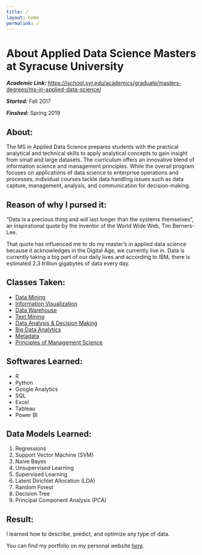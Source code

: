 ```yaml
---
title: /
layout: home
permalink: /
---
```


# About Applied Data Science Masters at Syracuse University
_**Academic Link:**_ https://ischool.syr.edu/academics/graduate/masters-degrees/ms-in-applied-data-science/

_**Started:**_ Fall 2017

_**Finshed:**_ Spring 2019

## About:
The MS in Applied Data Science prepares students with the practical analytical and technical skills to apply analytical concepts to gain insight from small and large datasets. The curriculum offers an innovative blend of information science and management principles. While the overall program focuses on applications of data science to enterprise operations and processes, individual courses tackle data handling issues such as data capture, management, analysis, and communication for decision-making.

## Reason of why I pursed it:
“Data is a precious thing and will last longer than the systems themselves”, an inspirational quote by the inventor of the World Wide Web, Tim Berners-Lee.

That quote has influenced me to do my master’s in applied data science because it acknowledges in the Digital Age, we currently live in. Data is currently taking a big part of our daily lives and according to IBM, there is estimated 2.3 trillion gigabytes of data every day.

## Classes Taken:
- [Data Mining](Data-Mining/..)
- [Information Visualization](Information-Visualization/..)
- [Data Warehouse](Data-Warehouse/..)
- [Text Mining](Text-Mining/..)
- [Data Analysis & Decision Making](Data-Analysis-&-Decision-Making/..)
- [Big Data Analytics](/Big-Data-Analytics/..)
- [Metadata](Metadata/about-course.md)
- [Principles of Management Science](Principles-of-Management-Science/..)

## Softwares Learned:
- R
- Python
- Google Analytics
- SQL
- Excel
- Tableau
- Power BI

## Data Models Learned:
1.  Regressions
2.  Support Vector Machine (SVM)
3.  Naive Bayes
4.  Unsupervised Learning
5.  Supervised Learning
6.  Latent Dirichlet Allocation (LDA)
7.  Random Forest
8.  Decision Tree
9.  Principal Component Analysis (PCA)  

## Result:
I learned how to describe, predict, and optimize any type of data.


You can find my portfolio on my personal website [_here_](https://www.williamdlombardi.com/wdl-ads-portfolio "Applied Data Science Portfolio").
